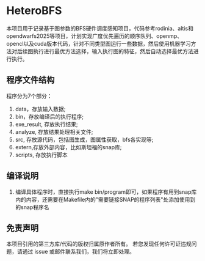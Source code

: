 # HeteroBFS
本项目用于记录基于图参数的BFS硬件调度感知项目，代码参考rodinia、altis和opendwarfs2025等项目，计划实现广度优先遍历的顺序队列、openmp、opencl以及cuda版本代码，针对不同类型图运行一些数据，然后使用机器学习方法对后续图执行进行最优方法选择，输入执行图的特征，然后自动选择最优方法进行执行。

## 程序文件结构
程序分为7个部分：
1. data，存放输入数据;
2. bin，存放编译后的执行程序;
3. exe_result, 存放执行结果;
4. analyze, 存放结果处理相关文件;
5. src, 存放源代码，包括图生成，图属性获取，bfs各实现等;
6. extern,存放外部内容，比如斯坦福的snap库;
7. scripts, 存放执行脚本

## 编译说明
1. 编译具体程序时，直接执行make bin/program即可，如果程序有用到snap库内的内容，还需要在Makefile内的"需要链接SNAP的程序列表"处添加使用到的snap程序名

## 免责声明
本项目引用的第三方库/代码的版权归属原作者所有。
若您发现任何许可证违规问题，请通过 issue 或邮件联系我们，我们将立即处理。

